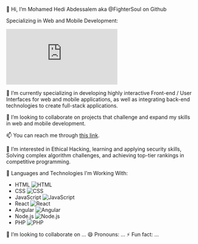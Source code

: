 👋 Hi, I’m Mohamed Hedi Abdessalem aka @FighterSoul on Github

Specializing in Web and Mobile Development:

![Programming](https://lottie.host/embed/7402ca96-d502-4262-b2d5-c28526bac8e1/1RFN9snEQY.json)

🌱 I’m currently specializing in developing highly interactive Front-end / User Interfaces for web and mobile applications, as well as integrating back-end technologies to create full-stack applications.

🚀 I’m looking to collaborate on projects that challenge and expand my skills in web and mobile development.

📫 You can reach me through [this link](https://portfolio-2675d.web.app/).

👀 I’m interested in Ethical Hacking, learning and applying security skills, Solving complex algorithm challenges, and achieving top-tier rankings in competitive programming.

🚀 Languages and Technologies I'm Working With:
- HTML
  ![HTML](https://img.shields.io/badge/-HTML-E34F26?style=flat&logo=html5&logoColor=white)
- CSS
  ![CSS](https://img.shields.io/badge/-CSS-1572B6?style=flat&logo=css3&logoColor=white)
- JavaScript
  ![JavaScript](https://img.shields.io/badge/-JavaScript-F7DF1E?style=flat&logo=javascript&logoColor=black)
- React
  ![React](https://img.shields.io/badge/-React-61DAFB?style=flat&logo=react&logoColor=black)
- Angular
  ![Angular](https://img.shields.io/badge/-Angular-DD0031?style=flat&logo=angular&logoColor=white)
- Node.js
  ![Node.js](https://img.shields.io/badge/-Node.js-339933?style=flat&logo=node.js&logoColor=white)
- PHP
  ![PHP](https://img.shields.io/badge/-PHP-777BB4?style=flat&logo=php&logoColor=white)

💞️ I’m looking to collaborate on ...
😄 Pronouns: ...
⚡ Fun fact: ...

<!---
FighterSoul/FighterSoul is a ✨ special ✨ repository because its `README.md` (this file) appears on your GitHub profile.
You can click the Preview link to take a look at your changes.
--->
